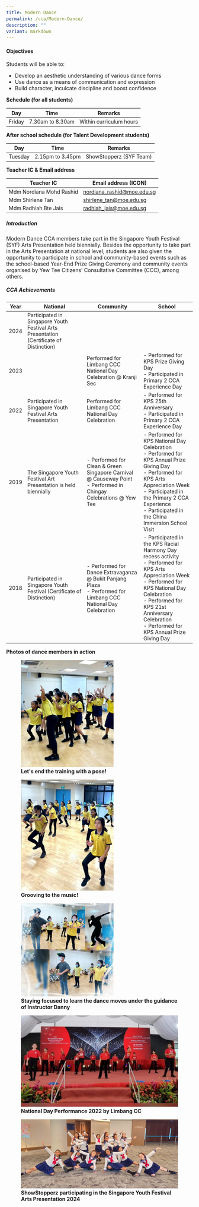 ```yaml
---
title: Modern Dance
permalink: /cca/Modern-Dance/
description: ""
variant: markdown
---
```

#### **Objectives**

  
Students will be able to:  
  

*   Develop an aesthetic understanding of various dance forms
*   Use dance as a means of communication and expression
*   Build character, inculcate discipline and boost confidence

  

**Schedule (for all students)**

| Day | Time | Remarks |
| --- | --- | --- |
| Friday | 7.30am to 8.30am | Within curriculum hours |

**After school schedule (for Talent Development students)**

| Day | Time | Remarks |
| --- | --- | --- |
| Tuesday | 2.15pm to 3.45pm | ShowStopperz (SYF Team) |

  

**Teacher IC &amp; Email address**

  

| Teacher IC | Email address (ICON) |
| --- | --- |
| Mdm Nordiana Mohd Rashid | nordiana_rashid@moe.edu.sg |
| Mdm Shirlene Tan | shirlene_tan@moe.edu.sg |
| Mdm Radhiah Bte Jais | radhiah_jais@moe.edu.sg |
  

##### **Introduction**

  

Modern Dance CCA members take part in the Singapore Youth Festival (SYF) Arts Presentation held biennially. Besides the opportunity to take part in the Arts Presentation at national level, students are also given the opportunity to participate in school and community-based events such as the school-based Year-End Prize Giving Ceremony and community events organised by Yew Tee Citizens’ Consultative Committee (CCC), among others.

##### **CCA Achievements**



| Year | National | Community | School |
| -------- | -------- | -------- | -------- |
| 2024     | Participated in Singapore Youth Festival Arts Presentation (Certificate of Distinction)     
| 2023     |      | Performed for Limbang CCC National Day Celebration @ Kranji Sec    | - Performed for KPS Prize Giving Day <br> - Participated in Primary 2 CCA Experience Day      |
| 2022     | Participated in Singapore Youth Festival Arts Presentation      | Performed for Limbang CCC National Day Celebration     | - Performed for KPS 25th Anniversary <br> - Participated in Primary 2 CCA Experience Day     |
| 2019     | The Singapore Youth Festival Art Presentation is held biennially     | - Performed for Clean &amp; Green Singapore Carnival @ Causeway Point <br> - Performed in Chingay Celebrations @ Yew Tee    | - Performed for KPS National Day Celebration <br> - Performed for KPS Annual Prize Giving Day <br> - Performed for KPS Arts Appreciation Week <br> - Participated in the Primary 2 CCA Experience <br> - Participated in the China Immersion School Visit     |
| 2018     | Participated in Singapore Youth Festival (Certificate of Distinction)     | - Performed for Dance Extravaganza @ Bukit Panjang Plaza <br> - Performed for Limbang CCC National Day Celebration     | - Participated in the KPS Racial Harmony Day recess activity <br> - Performed for KPS Arts Appreciation Week <br> - Performed for KPS National Day Celebration <br> - Performed for KPS 21st Anniversary Celebration <br> - Performed for KPS Annual Prize Giving Day     |



  

**Photos of dance members in action**


<figure>

<img style="width:59%;height:50%" src="/images/Our%20Curriculum/Departments/CCA/Modern%20Dance/dance-1.png">

<figcaption> <strong>  Let's end the training with a pose!  </strong> </figcaption>

</figure>
	
<figure>

<img style="width:59%;height:50%" src="/images/Our%20Curriculum/Departments/CCA/Modern%20Dance/dance-2.png">

<figcaption> <strong>  Grooving to the music!  </strong> </figcaption>

</figure>

<figure>

<img style="width:59%;height:50%" src="/images/Our%20Curriculum/Departments/CCA/Modern%20Dance/dance-3.jpg">

<figcaption> <strong>  Staying focused to learn the dance moves under the guidance of Instructor Danny  </strong> </figcaption>

</figure>

<figure>

<img src="/images/Our%20Curriculum/Departments/CCA/Modern%20Dance/dance-4.png">

<figcaption> <strong>  National Day Performance 2022 by Limbang CC  </strong> </figcaption>

</figure>

<figure>

<img src="/images/Our%20Curriculum/Departments/CCA/Modern%20Dance/modern_dance_2024.jpg">


<figcaption> <strong> ShowStopperz participating in the Singapore Youth Festival Arts Presentation 2024  </strong> </figcaption>


</figure>